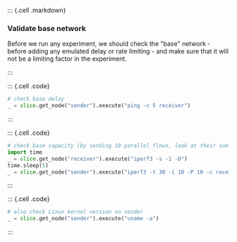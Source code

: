 ::: {.cell .markdown}
### Validate base network

Before we run any experiment, we should check the "base" network - before adding any emulated delay or rate limiting - and make sure that it will not be a limiting factor in the experiment.

:::

::: {.cell .code}
```python
# check base delay
_ = slice.get_node("sender").execute("ping -c 5 receiver")
```
:::

::: {.cell .code}
```python
# check base capacity (by sending 10 parallel flows, look at their sum throughput)
import time
_ = slice.get_node("receiver").execute("iperf3 -s -1 -D")
time.sleep(5)
_ = slice.get_node("sender").execute("iperf3 -t 30 -i 10 -P 10 -c receiver")
```
:::

::: {.cell .code}
```python
# also check Linux kernel version on sender
_ = slice.get_node("sender").execute("uname -a")
```
:::


